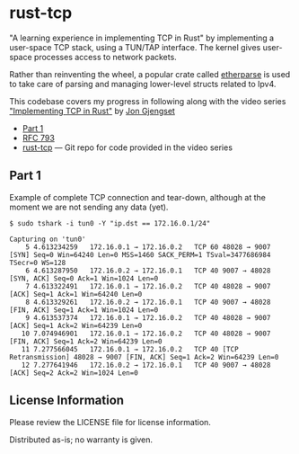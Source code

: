 # rust-tcp

"A learning experience in implementing TCP in Rust" by implementing a user-space
TCP stack, using a TUN/TAP interface.  The kernel gives user-space processes
access to network packets.

Rather than reinventing the wheel, a popular crate called [etherparse](https://github.com/JulianSchmid/etherparse) is used to take care of parsing and managing lower-level structs related to Ipv4.

This codebase covers my progress in following along with the video series ["Implementing TCP in Rust"](https://youtu.be/bzja9fQWzdA) by [Jon Gjengset](https://github.com/jonhoo)

* [Part 1](https://youtu.be/bzja9fQWzdA)
* [RFC 793](https://datatracker.ietf.org/doc/html/rfc793#section-3.2)
* [rust-tcp](https://github.com/jonhoo/rust-tcp) &mdash; Git repo for code
  provided in the video series

## Part 1

Example of complete TCP connection and tear-down, although at the moment we are
not sending any data (yet).

```
$ sudo tshark -i tun0 -Y "ip.dst == 172.16.0.1/24"

Capturing on 'tun0'
    5 4.613234259   172.16.0.1 → 172.16.0.2   TCP 60 48028 → 9007 [SYN] Seq=0 Win=64240 Len=0 MSS=1460 SACK_PERM=1 TSval=3477686984 TSecr=0 WS=128
    6 4.613287950   172.16.0.2 → 172.16.0.1   TCP 40 9007 → 48028 [SYN, ACK] Seq=0 Ack=1 Win=1024 Len=0
    7 4.613322491   172.16.0.1 → 172.16.0.2   TCP 40 48028 → 9007 [ACK] Seq=1 Ack=1 Win=64240 Len=0
    8 4.613329261   172.16.0.2 → 172.16.0.1   TCP 40 9007 → 48028 [FIN, ACK] Seq=1 Ack=1 Win=1024 Len=0
    9 4.613537374   172.16.0.1 → 172.16.0.2   TCP 40 48028 → 9007 [ACK] Seq=1 Ack=2 Win=64239 Len=0
   10 7.074946901   172.16.0.1 → 172.16.0.2   TCP 40 48028 → 9007 [FIN, ACK] Seq=1 Ack=2 Win=64239 Len=0
   11 7.277566045   172.16.0.1 → 172.16.0.2   TCP 40 [TCP Retransmission] 48028 → 9007 [FIN, ACK] Seq=1 Ack=2 Win=64239 Len=0
   12 7.277641946   172.16.0.2 → 172.16.0.1   TCP 40 9007 → 48028 [ACK] Seq=2 Ack=2 Win=1024 Len=0
```

## License Information

Please review the LICENSE file for license information.

Distributed as-is; no warranty is given.
